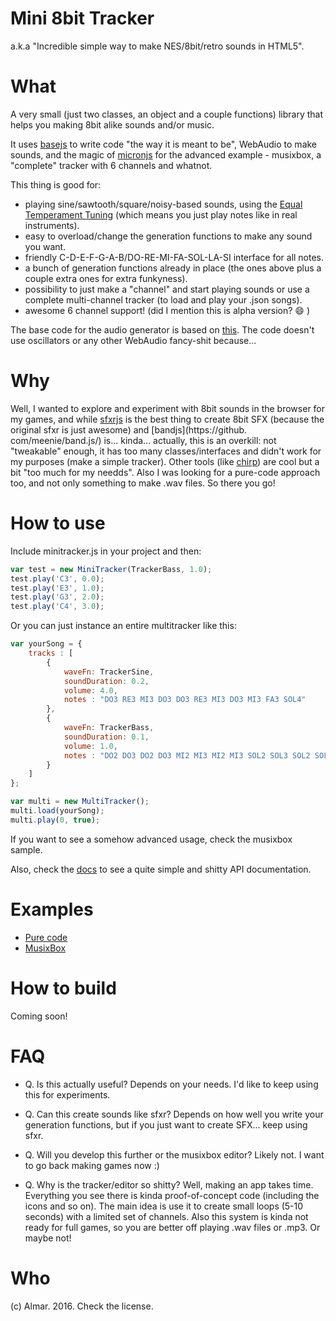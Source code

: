 # Mini 8bit Tracker

a.k.a "Incredible simple way to make NES/8bit/retro sounds in HTML5".

# What

A very small (just two classes, an object and a couple functions) library that helps you making 8bit alike sounds and/or music.

It uses [basejs](https://github.com/ertrzyiks/basejs) to write code "the way it is meant to be", WebAudio to make sounds, and the magic of [micronjs](http://micronjs.github.io/) for the advanced example - musixbox, a "complete" tracker with 6 channels and whatnot.

This thing is good for:

* playing sine/sawtooth/square/noisy-based sounds, using the [Equal Temperament Tuning](http://www.phy.mtu.edu/~suits/notefreqs.html) (which means you just play notes like in real instruments).
* easy to overload/change the generation functions to make any sound you want.
* friendly C-D-E-F-G-A-B/DO-RE-MI-FA-SOL-LA-SI interface for all notes.
* a bunch of generation functions already in place (the ones above plus a couple extra ones for extra funkyness).
* possibility to just make a "channel" and start playing sounds or use a complete multi-channel tracker (to load and play your .json songs).
* awesome 6 channel support! (did I mention this is alpha version? :smile: )

The base code for the audio generator is based on [this](https://github.com/razh/neptune-blue-js13k-2014). The code doesn't use oscillators or any other WebAudio fancy-shit because...

# Why

Well, I wanted to explore and experiment with 8bit sounds in the browser for my games, and while [sfxrjs](https://github.com/grumdrig/jsfxr) is the best thing to create 8bit SFX (because the original sfxr is just awesome) and [bandjs](https://github. com/meenie/band.js/) is... kinda... actually, this is an overkill: not "tweakable" enough, it has too many classes/interfaces and didn't work for my purposes (make a simple tracker). Other tools (like [chirp](http://chirp.rezoner.net/)) are cool but a bit "too much for my needds". Also I was looking for a pure-code approach too, and not only something to make .wav files. So there you go!

# How to use

Include minitracker.js in your project and then:

```javascript
var test = new MiniTracker(TrackerBass, 1.0);
test.play('C3', 0.0);
test.play('E3', 1.0);
test.play('G3', 2.0);
test.play('C4', 3.0);
```

Or you can just instance an entire multitracker like this:

```javascript
var yourSong = {
    tracks : [
        {
            waveFn: TrackerSine,
            soundDuration: 0.2,
            volume: 4.0,
            notes : "DO3 RE3 MI3 DO3 DO3 RE3 MI3 DO3 MI3 FA3 SOL4"
        },
        {
            waveFn: TrackerBass,
            soundDuration: 0.1,
            volume: 1.0,
            notes : "DO2 DO3 DO2 DO3 MI2 MI3 MI2 MI3 SOL2 SOL3 SOL2 SOL3 DO2 DO3 DO2 DO3 MI2 MI3 MI2 MI3 SOL2 SOL3 SOL2 SOL3"
        }
    ]
};

var multi = new MultiTracker();
multi.load(yourSong);
multi.play(0, true);
```

If you want to see a somehow advanced usage, check the musixbox sample.

Also, check the [docs](./doc/documentation.md) to see a quite simple and shitty API documentation.

# Examples

 * [Pure code](http://wololoa.github.io/mini-8bit-tracker/pure-code/)
 * [MusixBox](http://wololoa.github.io/mini-8bit-tracker/musixbox/)

# How to build

Coming soon!

# FAQ

* Q. Is this actually useful?
Depends on your needs. I'd like to keep using this for experiments.

* Q. Can this create sounds like sfxr?
Depends on how well you write your generation functions, but if you just want to create SFX... keep using sfxr.

* Q. Will you develop this further or the musixbox editor?
Likely not. I want to go back making games now :)

* Q. Why is the tracker/editor so shitty?
Well, making an app takes time. Everything you see there is kinda proof-of-concept code (including the icons and so on). The main idea is use it to create small loops (5-10 seconds) with a limited set of channels. Also this system is kinda not ready for full games, so you are better off playing .wav files or .mp3. Or maybe not!

# Who

(c) Almar. 2016. Check the license.
